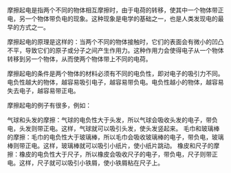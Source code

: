 摩擦起电是指两个不同的物体相互摩擦时，由于电荷的转移，使其中一个物体带正电，另一个物体带负电的现象。这种现象是电学的基础之一，也是人类发现电的最早的方式之一。

摩擦起电的原理是这样的：当两个不同的物体接触时，它们的表面会有微小的凹凸不平，导致它们的原子或分子之间产生作用力。这种作用力会使得电子从一个物体转移到另一个物体，从而使两个物体带上不同的电荷。

摩擦起电的条件是两个物体的材料必须有不同的电负性，即对电子的吸引力不同。电负性越大的物体，越容易吸引电子，越容易带负电。电负性越小的物体，越容易失去电子，越容易带正电。

摩擦起电的例子有很多，例如：

气球和头发的摩擦：气球的电负性大于头发，所以气球会吸收头发的电子，带负电，头发则带正电。这样，气球就可以吸引头发，使头发竖起来。
毛巾和玻璃棒的摩擦：毛巾的电负性大于玻璃棒，所以毛巾会吸收玻璃棒的电子，带负电，玻璃棒则带正电。这样，玻璃棒就可以吸引小纸片，使小纸片跳动。
橡皮和尺子的摩擦：橡皮的电负性大于尺子，所以橡皮会吸收尺子的电子，带负电，尺子则带正电。这样，尺子就可以吸引小铁屑，使小铁屑粘在尺子上。